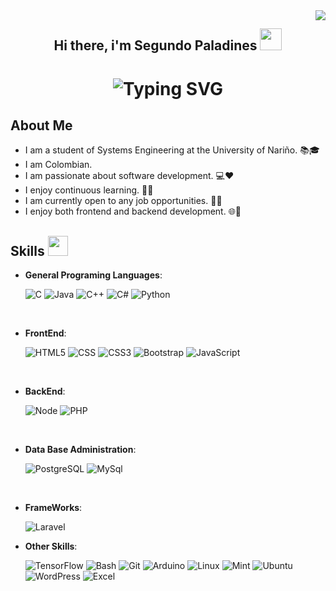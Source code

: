 <img align="right" src="https://visitor-badge.laobi.icu/badge?page_id=SegundoPaladines.SegundoPaladines"/>
<center>
    <div>
        <h2 align="center">Hi there, i'm Segundo Paladines <img src="https://media.giphy.com/media/hvRJCLFzcasrR4ia7z/giphy.gif" width="35"></h2>
        <h1 align="center">
        <img src="https://readme-typing-svg.herokuapp.com?font=Fira+Code&pause=1000&color=1C883B&repeat=false&width=380&lines=Welcome+to+my+GitHub+Repository" alt="Typing SVG" />
        </h1>
    </div>
</center> 
<h2 align="left">
        About Me
</h2>

- I am a student of Systems Engineering at the University of Nariño. 📚🎓
- I am Colombian.
- I am passionate about software development. 💻❤️
- I enjoy continuous learning. 📖🧠
- I am currently open to any job opportunities. 💼🌟
- I enjoy both frontend and backend development. 🌐🚀

<h2 align="left"> Skills <img src = "https://media2.giphy.com/media/QssGEmpkyEOhBCb7e1/giphy.gif?cid=ecf05e47a0n3gi1bfqntqmob8g9aid1oyj2wr3ds3mg700bl&rid=giphy.gif" width = 32px> </h2>

- **General Programing Languages**:

   ![C](https://img.shields.io/badge/C%20-%232370ED.svg?style=for-the-badge&logo=c&logoColor=white)
   ![Java](https://img.shields.io/badge/Java-ED8B00?style=for-the-badge&logo=openjdk&logoColor=white)
   ![C++](https://img.shields.io/badge/C++%20-%2300599C.svg?style=for-the-badge&logo=c%2B%2B&logoColor=white)
   ![C#](https://img.shields.io/badge/C%23-239120?style=for-the-badge&logo=c-sharp&logoColor=white)
   ![Python](https://img.shields.io/badge/Python%20-%2314354C.svg?style=for-the-badge&logo=python&logoColor=white)

<br>

- **FrontEnd**:

    ![HTML5](https://img.shields.io/badge/HTML5%20-%23E34F26.svg?style=for-the-badge&logo=html5&logoColor=white)
    ![CSS](https://img.shields.io/badge/CSS%20-%231572B6.svg?style=for-the-badge&logo=css3&logoColor=white)
    ![CSS3](https://img.shields.io/badge/CSS3-1572B6?style=for-the-badge&logo=css3&logoColor=white)
    ![Bootstrap](https://img.shields.io/badge/Bootstrap-563D7C?style=for-the-badge&logo=bootstrap&logoColor=white)
    ![JavaScript](https://img.shields.io/badge/JavaScript-323330?style=for-the-badge&logo=javascript&logoColor=F7DF1E)

<br>

- **BackEnd**:

    ![Node](https://img.shields.io/badge/Node.js-43853D?style=for-the-badge&logo=node.js&logoColor=white)
    ![PHP](https://img.shields.io/badge/PHP-777BB4?style=for-the-badge&logo=php&logoColor=white)

<br>

- **Data Base Administration**:

    ![PostgreSQL](https://img.shields.io/badge/PostgreSQL-316192?style=for-the-badge&logo=postgresql&logoColor=white)
    ![MySql](https://img.shields.io/badge/MySQL-00000F?style=for-the-badge&logo=mysql&logoColor=white)

<br>

- **FrameWorks**:

    ![Laravel](https://img.shields.io/badge/Laravel-FF2D20?style=for-the-badge&logo=laravel&logoColor=white)

- **Other Skills**:

    ![TensorFlow](https://img.shields.io/badge/TensorFlow-FF6F00?style=for-the-badge&logo=tensorflow&logoColor=white)
    ![Bash](https://img.shields.io/badge/GNU%20Bash-4EAA25?style=for-the-badge&logo=GNU%20Bash&logoColor=white)
    ![Git](https://img.shields.io/badge/GIT-E44C30?style=for-the-badge&logo=git&logoColor=white)
    ![Arduino](https://img.shields.io/badge/Arduino-00979D?style=for-the-badge&logo=Arduino&logoColor=white)
    ![Linux](https://img.shields.io/badge/Linux-FCC624?style=for-the-badge&logo=linux&logoColor=black)
    ![Mint](https://img.shields.io/badge/Linux_Mint-87CF3E?style=for-the-badge&logo=linux-mint&logoColor=white)
    ![Ubuntu](https://img.shields.io/badge/Ubuntu-E95420?style=for-the-badge&logo=ubuntu&logoColor=white)
    ![WordPress](https://img.shields.io/badge/Wordpress-21759B?style=for-the-badge&logo=wordpress&logoColor=white)
    ![Excel](https://img.shields.io/badge/Microsoft_Excel-217346?style=for-the-badge&logo=microsoft-excel&logoColor=white)